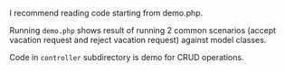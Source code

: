 I recommend reading code starting from demo.php.

Running `demo.php` shows result of running 2 common scenarios (accept vacation request and reject vacation request) against model classes.

Code in `controller` subdirectory is demo for CRUD operations.
